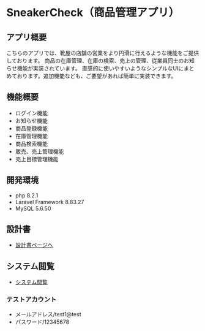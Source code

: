 # SneakerCheck（商品管理アプリ）

## アプリ概要
こちらのアプリでは、靴屋の店舗の営業をより円滑に行えるような機能をご提供しております。
商品の在庫管理、在庫の検索、売上の管理、従業員同士のお知らせ機能が実装されています。
直感的に使いやすいようなシンプルなUIにまとめております。追加機能なども、ご要望があれば簡単に実装できます。

## 機能概要
- ログイン機能
- お知らせ機能
- 商品登録機能
- 在庫管理機能
- 商品検索機能
- 販売、売上管理機能
- 売上目標管理機能

## 開発環境
- php 8.2.1
- Laravel Framework 8.83.27
- MySQL 5.6.50

## 設計書
- [設計書ページへ](https://drive.google.com/drive/folders/1638NklHFcP9lDtsyz3mxuL_U8mfv9TaW?usp=share_link)

## システム閲覧
- [システム閲覧](https://sneakercheck.herokuapp.com/)
### テストアカウント
- メールアドレス/test1@test
- パスワード/12345678








